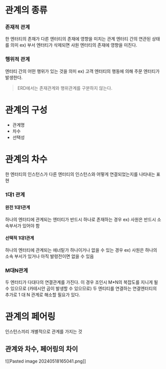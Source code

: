 # 관계의 종류
### 존재적 관계
한 엔터티의 존재가 다른 엔터티의 존재에 영향을 미치는 관계
엔터티 간의 연관된 상태를 의미
 ex) 부서 엔터티가 삭제되면 사원 엔터티의 존재에 영향을 미친다.
### 행위적 관계
엔터티 간의 어떤 행위가 있는 것을 의미
ex) 고객 엔터티의 행동에 의해 주문 엔터티가 발생한다.

> ERD에서는 존재관계와 행위관계를 구분하지 않는다.

# 관계의 구성
- 관계명
- 차수
- 선택성
# 관계의 차수
한 엔터티의 인스턴스가 다른 엔터티의 인스턴스와 어떻게 연결되었는지를 나타내는 표현
### 1대1 관계
#### 완전 1대1관계
하나의 엔터티에 관계되는 엔터티가 반드시 하나로 존재하는 경우
ex) 사원은 반드시 소속부서가 있어야 함
#### 선택적 1대1관계
하나의 엔터티에 관계되는 에너팉가 하나이거나 없을 수 있는 경우
ex) 사원은 하나의 소속 부서가 있거나 아직 발령전이면 없을 수 있음

### M대N관계
두 엔터티가 다대다의 연결관계를 가진다.
이 경우 조인시 M\*N의 복잡도를 지니게 될 수 있으므로 (카테시안 곱이 발생할 수 있으므로) 두 엔티티를 연결하는 연결엔터티의 추가로 1 대 N 관계로 해소할 필요가 있다.

# 관계의 페어링
인스턴스끼리 개별적으로 관계를 가지는 것
## 관계와 차수, 페어링의 차이
![[Pasted image 20240518165041.png]]